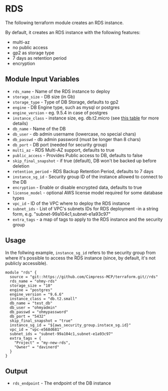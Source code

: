 # RDS
The following terraform module creates an RDS instance.

By default, it creates an RDS instance with the following features:
* multi-az
* no public access
* gp2 as storage type 
* 7 days as retention period
* encryption

## Module Input Variables
- `rds_name` - Name of the RDS instance to deploy
- `storage_size` - DB size (in Gb)
- `storage_type` - Type of DB Storage, defaults to gp2
- `engine` - DB Engine type, such as mysql or postgres 
- `engine_version` - eg. 9.5.4 in case of postgres
- `instance_class` - instance size, eg. db.t2.micro (see [this table](https://docs.aws.amazon.com/AmazonRDS/latest/UserGuide/Concepts.DBInstanceClass.html) for more details)
- `db_name` - Name of the DB
- `db_user` - db admin username (lowercase, no special chars)
- `db_passwd` - db admin password (must be longer than 8 chars)
- `db_port` - DB port (needed for security group)
- `multi_az` - RDS Multi-AZ support, defaults to true
- `public_access` - Provides Public access to DB, defaults to false
- `skip_final_snapshot` - if true (default), DB won't be backed up before deletion
- `retention_period` - RDS Backup Retention Period, defaults to 7 days
- `instance_sg_id` - Security group ID of the instance allowed to connect to the DB
- `encryption` - Enable or disable encrypted data, defaults to true
- `license_model` - optional AWS license model required for some database types
- `vpc_id` - ID of the VPC where to deploy the RDS instance
- `subnet_ids` - List of VPC's subnets IDs for RDS deployment -in a string form, e.g. "subnet-99a104c1,subnet-e1a93c97"
- `extra_tags` - a map of tags to apply to the RDS instance and the security group

## Usage
In the follwing example, `instance_sg_id` refers to the security group from
where it's possible to access the RDS instance (since, by default, it's not
publicly accessible).

```
module "rds" {
  source = "git::https://github.com/Cimpress-MCP/terraform.git//rds"
  rds_name = "ohmy-rds"
  storage_size = "10"
  engine = "postgres"
  engine_version = "9.6.6"
  instance_class = "db.t2.small"
  db_name = "test_db"
  db_user = "ohmyadmin"
  db_passwd = "ohmypassword"
  db_port = "5432"
  skip_final_snapshot = "true"
  instance_sg_id = "${aws_security_group.instace_sg.id}"
  vpc_id = "vpc-e568d681"
  subnet_ids = "subnet-99a104c1,subnet-e1a93c97"
  extra_tags = {
    "Project" = "my-new-rds",
    "Owner" = "davinerd"
  }
}
```

## Output

 - `rds_endpoint` - The endpoint of the DB instance
